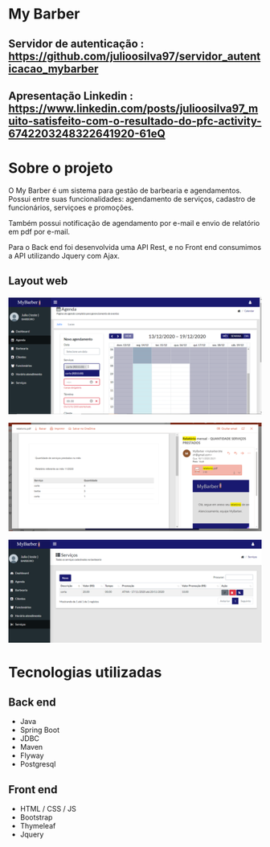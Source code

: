 # My Barber

## Servidor de autenticação : https://github.com/julioosilva97/servidor_autenticacao_mybarber

## Apresentação Linkedin : https://www.linkedin.com/posts/julioosilva97_muito-satisfeito-com-o-resultado-do-pfc-activity-6742203248322641920-61eQ

# Sobre o projeto

O My Barber é um sistema para gestão de barbearia e agendamentos. Possui entre suas funcionalidades: agendamento de serviços, cadastro de funcionários, serviçoes e promoções. 

Também possui notificação de agendamento por e-mail e envio de relatório em pdf por e-mail.

Para o Back end foi desenvolvida uma API Rest, e no Front end consumimos a API utilizando Jquery com Ajax.

## Layout web
![Web 1](https://github.com/victormarcantonio/my-barber/blob/master/assets/tela_agendamento.png)

![Web 2](https://github.com/victormarcantonio/my-barber/blob/master/assets/relatorio.pdf.png)

![Web 3](https://github.com/victormarcantonio/my-barber/blob/master/assets/servicos.png)



# Tecnologias utilizadas
## Back end
- Java
- Spring Boot
- JDBC
- Maven
- Flyway
- Postgresql
## Front end
- HTML / CSS / JS
- Bootstrap
- Thymeleaf
- Jquery
